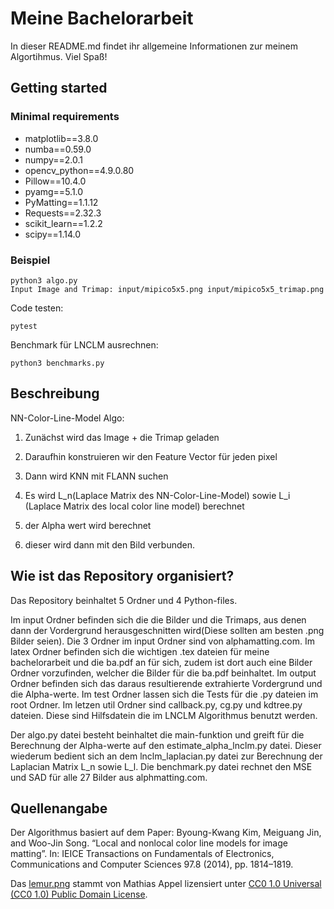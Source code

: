 # Meine Bachelorarbeit

In dieser README.md findet ihr allgemeine Informationen zur meinem Algortihmus. Viel Spaß!

## Getting started

### Minimal requirements

- matplotlib==3.8.0
- numba==0.59.0
- numpy==2.0.1
- opencv_python==4.9.0.80
- Pillow==10.4.0
- pyamg==5.1.0
- PyMatting==1.1.12
- Requests==2.32.3
- scikit_learn==1.2.2
- scipy==1.14.0

### Beispiel

```
python3 algo.py
Input Image and Trimap: input/mipico5x5.png input/mipico5x5_trimap.png
```

Code testen:

```
pytest
```

Benchmark für LNCLM ausrechnen:

```
python3 benchmarks.py
```

## Beschreibung

NN-Color-Line-Model Algo:

1. Zunächst wird das Image + die Trimap geladen

2. Daraufhin konstruieren wir den Feature Vector für jeden pixel

3. Dann wird KNN mit FLANN suchen

4. Es wird L_n(Laplace Matrix des NN-Color-Line-Model) sowie L_i (Laplace Matrix des local color line model) berechnet

5. der Alpha wert wird berechnet

6. dieser wird dann mit den Bild verbunden.

## Wie ist das Repository organisiert?

Das Repository beinhaltet 5 Ordner und 4 Python-files.

Im input Ordner befinden sich die die Bilder und die Trimaps, aus denen dann der Vordergrund herausgeschnitten wird(Diese sollten am besten .png Bilder seien). Die 3 Ordner im input Ordner sind von alphamatting.com.
Im latex Ordner befinden sich die wichtigen .tex dateien für meine bachelorarbeit und die ba.pdf an für sich, zudem ist dort auch eine Bilder Ordner vorzufinden, welcher die Bilder für die ba.pdf beinhaltet.
Im output Ordner befinden sich das daraus resultierende extrahierte Vordergrund und die Alpha-werte.
Im test Ordner lassen sich die Tests für die .py dateien im root Ordner.
Im letzen util Ordner sind callback.py, cg.py und kdtree.py dateien. Diese sind Hilfsdatein die im LNCLM Algorithmus benutzt werden.

Der algo.py datei besteht beinhaltet die main-funktion und greift für die Berechnung der Alpha-werte auf den estimate_alpha_lnclm.py datei. Dieser wiederum bedient sich an dem lnclm_laplacian.py datei zur Berechnung der Laplacian Matrix L_n sowie L_l.
Die benchmark.py datei rechnet den MSE und SAD für alle 27 Bilder aus alphmatting.com.

## Quellenangabe

Der Algorithmus basiert auf dem Paper:
Byoung-Kwang Kim, Meiguang Jin, and Woo-Jin Song. “Local and nonlocal color line models for image matting”. In: IEICE Transactions on Fundamentals of Electronics, Communications and Computer Sciences 97.8 (2014), pp. 1814–1819.

Das [lemur.png](https://www.flickr.com/photos/mathiasappel/25419442300/) stammt von Mathias Appel lizensiert unter [CC0 1.0 Universal (CC0 1.0) Public Domain License](https://creativecommons.org/publicdomain/zero/1.0/).
